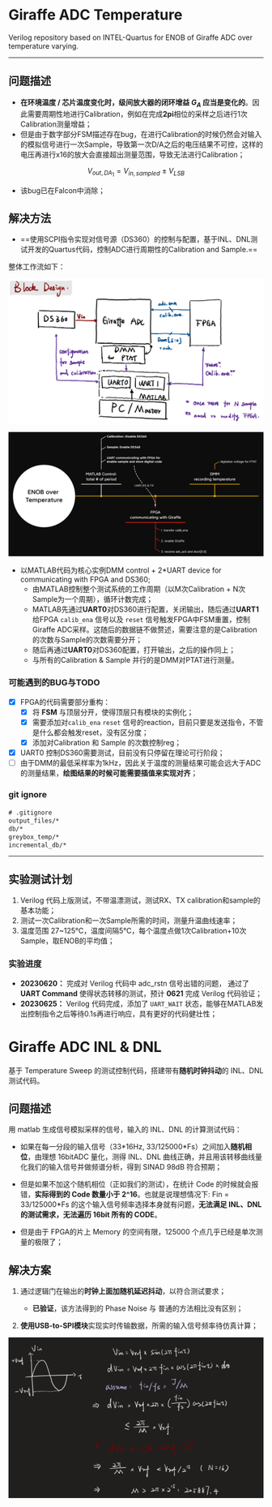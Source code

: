 # Giraffe ADC Temperature

Verilog repository based on INTEL-Quartus for ENOB of Giraffe ADC over temperature varying.

---

## 问题描述


- **在环境温度 / 芯片温度变化时，级间放大器的闭环增益 $G_{A}$ 应当是变化的**。因此需要周期性地进行Calibration，例如在完成**2pi**相位的采样之后进行1次Calibration测量增益；
- 但是由于数字部分FSM描述存在bug，在进行Calibration的时候仍然会对输入的模拟信号进行一次Sample，导致第一次D/A之后的电压结果不可控，这样的电压再进行x16的放大会直接超出测量范围，导致无法进行Calibration；

$$V_{out,DA_{1}} = V_{in,sampled} ~ \pm ~  V_{LSB}$$
- 该bug已在Falcon中消除；

## 解决方法

- ==使用SCPI指令实现对信号源（DS360）的控制与配置，基于INL、DNL测试开发的Quartus代码，控制ADC进行周期性的Calibration and Sample.==

整体工作流如下：

![](./img/Pasted-image-20230606214843.png)

![](./img/Pasted-image-20230606221614.png)

- 以MATLAB代码为核心实例DMM control + 2\*UART device for communicating with FPGA and DS360;
	- 由MATLAB控制整个测试系统的工作周期（以M次Calibration + N次Sample为一个周期），循环计数完成；
	- MATLAB先通过**UART0**对DS360进行配置，关闭输出，随后通过**UART1**给FPGA `calib_ena` 信号以及 `reset` 信号触发FPGA中FSM重置，控制Giraffe ADC采样。这随后的数据链不做赘述，需要注意的是Calibration的次数与Sample的次数需要分开；
	- 随后再通过**UART0**对DS360配置，打开输出，之后的操作同上；
	- 与所有的Calibration & Sample 并行的是DMM对PTAT进行测量。


### 可能遇到的BUG与TODO
- [x] FPGA的代码需要部分重构：
    - [x] 将 **FSM** 与顶层分开，使得顶层只有模块的实例化；
	- [x] 需要添加对`calib_ena`  `reset` 信号的reaction，目前只要是发送指令，不管是什么都会触发reset，没有区分度；
	- [x] 添加对Calibration 和 Sample 的次数控制reg；
- [x] UART0 控制DS360需要测试，目前没有只停留在理论可行阶段；
- [ ] 由于DMM的最低采样率为1kHz，因此关于温度的测量结果可能会远大于ADC的测量结果，**绘图结果的时候可能需要插值来实现对齐**；

### git ignore

```git
# .gitignore
output_files/*
db/*
greybox_temp/*
incremental_db/*
```

---

## 实验测试计划

1. Verilog 代码上版测试，不带温漂测试，测试RX、TX calibration和sample的基本功能；
2. 测试一次Calibration和一次Sample所需的时间，测量升温曲线速率；
3. 温度范围 27~125℃，温度间隔5℃，每个温度点做1次Calibration+10次Sample，取ENOB的平均值；

### 实验进度
- **20230620：** 完成对 Verilog 代码中 adc_rstn 信号出错的问题， 通过了 **UART Command** 使得状态转移的测试，预计 **0621** 完成 Verilog 代码验证；
- **20230625：** Verilog 代码完成，添加了 `UART_WAIT` 状态，能够在MATLAB发出控制指令之后等待0.1s再进行响应，具有更好的代码健壮性； 


# Giraffe ADC INL & DNL

基于 Temperature Sweep 的测试控制代码，搭建带有**随机时钟抖动**的 INL、DNL测试代码。

## 问题描述

用 matlab 生成信号模拟采样的信号，输入的 INL、DNL 的计算测试代码：
- 如果在每一分段的输入信号（33\*16Hz, 33/125000\*Fs）之间加入**随机相位**，由理想 16bitADC 量化，测得 INL、DNL 曲线正确，并且用该转移曲线量化我们的输入信号并做频谱分析，得到 SINAD 98dB 符合预期；
    
- 但是如果不加这个随机相位（正如我们的测试），在统计 Code 的时候就会报错，**实际得到的 Code 数量小于 2^16**。也就是说理想情况下: Fin = 33/125000*Fs 的这个输入信号频率选择本身就有问题，**无法满足 INL、DNL 的测试需求，无法遍历 16bit 所有的 CODE**。
    
- 但是由于 FPGA的片上 Memory 的空间有限，125000 个点几乎已经是单次测量的极限了；

## 解决方案

1. 通过逻辑门在输出的**时钟上面加随机延迟抖动**，以符合测试要求；
  
	- **已验证**，该方法得到的 Phase Noise 与 普通的方法相比没有区别；

2. **使用USB-to-SPI模块**实现实时传输数据，所需的输入信号频率待仿真计算；

![Input Frequency](./img/image.png)